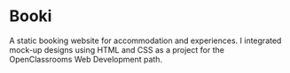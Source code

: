 # Booki

A static booking website for accommodation and experiences. I integrated mock-up designs using HTML and CSS as a project for the OpenClassrooms Web Development path. 

